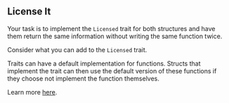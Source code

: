 ## License It

Your task is to implement the `Licensed` trait for
both structures and have them return the same
information without writing the same function twice.

Consider what you can add to the `Licensed` trait.


<div class="hint">
Traits can have a default implementation for functions. Structs that implement
the trait can then use the default version of these functions if they choose not
implement the function themselves.

Learn more [here](course://Generic+Types,+Traits,+and+Lifetime/Traits/Default+Implementations).
</div>

